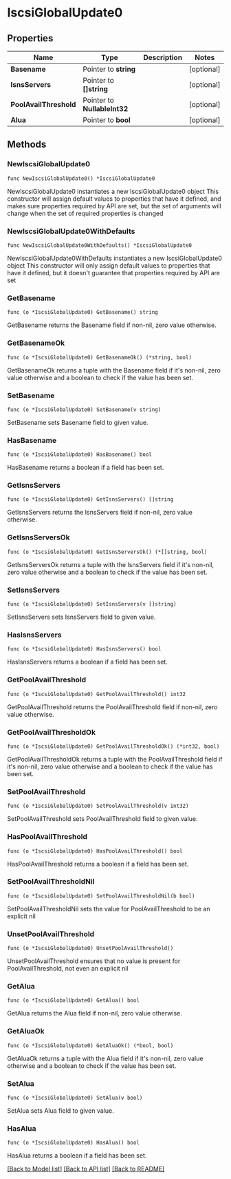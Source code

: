 # IscsiGlobalUpdate0

## Properties

Name | Type | Description | Notes
------------ | ------------- | ------------- | -------------
**Basename** | Pointer to **string** |  | [optional] 
**IsnsServers** | Pointer to **[]string** |  | [optional] 
**PoolAvailThreshold** | Pointer to **NullableInt32** |  | [optional] 
**Alua** | Pointer to **bool** |  | [optional] 

## Methods

### NewIscsiGlobalUpdate0

`func NewIscsiGlobalUpdate0() *IscsiGlobalUpdate0`

NewIscsiGlobalUpdate0 instantiates a new IscsiGlobalUpdate0 object
This constructor will assign default values to properties that have it defined,
and makes sure properties required by API are set, but the set of arguments
will change when the set of required properties is changed

### NewIscsiGlobalUpdate0WithDefaults

`func NewIscsiGlobalUpdate0WithDefaults() *IscsiGlobalUpdate0`

NewIscsiGlobalUpdate0WithDefaults instantiates a new IscsiGlobalUpdate0 object
This constructor will only assign default values to properties that have it defined,
but it doesn't guarantee that properties required by API are set

### GetBasename

`func (o *IscsiGlobalUpdate0) GetBasename() string`

GetBasename returns the Basename field if non-nil, zero value otherwise.

### GetBasenameOk

`func (o *IscsiGlobalUpdate0) GetBasenameOk() (*string, bool)`

GetBasenameOk returns a tuple with the Basename field if it's non-nil, zero value otherwise
and a boolean to check if the value has been set.

### SetBasename

`func (o *IscsiGlobalUpdate0) SetBasename(v string)`

SetBasename sets Basename field to given value.

### HasBasename

`func (o *IscsiGlobalUpdate0) HasBasename() bool`

HasBasename returns a boolean if a field has been set.

### GetIsnsServers

`func (o *IscsiGlobalUpdate0) GetIsnsServers() []string`

GetIsnsServers returns the IsnsServers field if non-nil, zero value otherwise.

### GetIsnsServersOk

`func (o *IscsiGlobalUpdate0) GetIsnsServersOk() (*[]string, bool)`

GetIsnsServersOk returns a tuple with the IsnsServers field if it's non-nil, zero value otherwise
and a boolean to check if the value has been set.

### SetIsnsServers

`func (o *IscsiGlobalUpdate0) SetIsnsServers(v []string)`

SetIsnsServers sets IsnsServers field to given value.

### HasIsnsServers

`func (o *IscsiGlobalUpdate0) HasIsnsServers() bool`

HasIsnsServers returns a boolean if a field has been set.

### GetPoolAvailThreshold

`func (o *IscsiGlobalUpdate0) GetPoolAvailThreshold() int32`

GetPoolAvailThreshold returns the PoolAvailThreshold field if non-nil, zero value otherwise.

### GetPoolAvailThresholdOk

`func (o *IscsiGlobalUpdate0) GetPoolAvailThresholdOk() (*int32, bool)`

GetPoolAvailThresholdOk returns a tuple with the PoolAvailThreshold field if it's non-nil, zero value otherwise
and a boolean to check if the value has been set.

### SetPoolAvailThreshold

`func (o *IscsiGlobalUpdate0) SetPoolAvailThreshold(v int32)`

SetPoolAvailThreshold sets PoolAvailThreshold field to given value.

### HasPoolAvailThreshold

`func (o *IscsiGlobalUpdate0) HasPoolAvailThreshold() bool`

HasPoolAvailThreshold returns a boolean if a field has been set.

### SetPoolAvailThresholdNil

`func (o *IscsiGlobalUpdate0) SetPoolAvailThresholdNil(b bool)`

 SetPoolAvailThresholdNil sets the value for PoolAvailThreshold to be an explicit nil

### UnsetPoolAvailThreshold
`func (o *IscsiGlobalUpdate0) UnsetPoolAvailThreshold()`

UnsetPoolAvailThreshold ensures that no value is present for PoolAvailThreshold, not even an explicit nil
### GetAlua

`func (o *IscsiGlobalUpdate0) GetAlua() bool`

GetAlua returns the Alua field if non-nil, zero value otherwise.

### GetAluaOk

`func (o *IscsiGlobalUpdate0) GetAluaOk() (*bool, bool)`

GetAluaOk returns a tuple with the Alua field if it's non-nil, zero value otherwise
and a boolean to check if the value has been set.

### SetAlua

`func (o *IscsiGlobalUpdate0) SetAlua(v bool)`

SetAlua sets Alua field to given value.

### HasAlua

`func (o *IscsiGlobalUpdate0) HasAlua() bool`

HasAlua returns a boolean if a field has been set.


[[Back to Model list]](../README.md#documentation-for-models) [[Back to API list]](../README.md#documentation-for-api-endpoints) [[Back to README]](../README.md)


